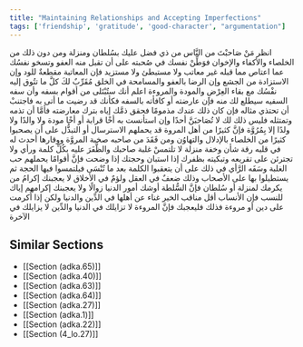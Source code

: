 ```yaml
---
title: "Maintaining Relationships and Accepting Imperfections"
tags: ['friendship', 'gratitude', 'good-character', "argumentation"]
---
```


 انظر مَنْ صَاحبْتَ من النَّاس من ذي فضل عليك بسُلطان ومنزلة ومن دون ذلك من الخلصاء والأكفاء والإخوان فوَطِّنْ نفسك في صُحبته على أن تقبل منه العفو وتسخو نفسُك عما اعتاص مما قبله غير معاتب ولا مستبطئ ولا مستزيد فإن المعاتبة مقطعةٌ للود وإن الاستزادة من الجشع وإن الرضا بالعفو والمسامحة في الخلق مُقَرِّبٌ لكَ كلَّ ما تتُوق إليه نفْسُك مع بقاء العِرْضِ والمودة والمروءة
اعلم أنك ستُبْتَلى من أقوام بسفه وأن سفه السفيه سيطلع لك منه فإن عارضته أو كافأته بالسفه فكأنك قد رضيت ما أتى به فاجتنبْ أن تحتذي مثاله فإن كان ذلك عندك مذمومًا فحقق ذمَّك إياه بترك معارضته فأمَّا أن تذمه وتمتثله فليس ذلك لك
لا تُصَاحبَنَّ أحدًا وإن استأنست به أخًا قرابة أو أخًا مودة ولا والدًا ولا ولدًا إلا بِمُرُوَّة فإنَّ كثيرًا من أهل المروة قد يحملهم الاسترسال أو التبذُّل على أن يصحبوا كثيرًا من الخلصاء بالإدلال والتهاوُن ومن فَقَدَ من صاحبه صخبة المروَّة ووقارها أحدث له في قلبه رقة شأن وخفة منزلة
لا تلتمسْ غلبة صاحبك والظَّفَرَ عليه بكُلِّ كلمة ورأي ولا تجترئن على تقريعه وتبكيته بظفرك إذا استبان وحجتك إذا وضحت فإنَّ أقوامًا يحملهم حب الغلبة وسَفَه الرَّأي في ذلك على أن يتعقبوا الكلمة بعد ما تُنْسَى فيلتمسوا فيها الحجة ثم يستطيلوا بها على الأصحاب وذلك ضعفٌ في العقل ولؤمٌ في الأخلاق
لا يعجبنك إكرامُ من يكرمك لمنزلة أو سُلطان فإنَّ السُّلطة أوشك أمور الدنيا زوالًا ولا يعجبنك إكرامهم إياك للنسب فإن الأنساب أقل مناقب الخير غناء عن أهلها في الدِّين والدنيا ولكن إذا أُكرمت على دين أو مروءة فذلك فليعجبك فإنَّ المروءة لا تزايلك في الدنيا والدِّين لا يزايلك في الآخرة

## Similar Sections
- [[Section (adka.65)]]
 - [[Section (adka.40)]]
 - [[Section (adka.63)]]
 - [[Section (adka.64)]]
 - [[Section (adka.27)]]
 - [[Section (adka.1)]]
 - [[Section (adka.22)]]
 - [[Section (4_lo.27)]]
